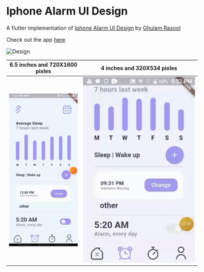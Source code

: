 # Iphone Alarm UI Design
A flutter implementation of [Iphone Alarm UI Design](https://dribbble.com/shots/17158885-Iphone-Alarm-UI-Design) by [Ghulam Rasool](https://dribbble.com/ghulaam-rasool)

Check out the app [here](https://github.com/surafelMelese/Iphone-Alarm/raw/main/app-release.apk)


![Design](https://cdn.dribbble.com/users/1615584/screenshots/17158885/media/e8fa52563d3f73936b9831f8dd27ef87.jpg?compress=1&resize=1200x900&vertical=top)

6.5 inches and 720X1600 pixles|  4 inches and 320X534 pixles
:----------------------------:|:---------------------------:
![](larger_screen.gif)        |  ![](smaller_screen.gif) 

